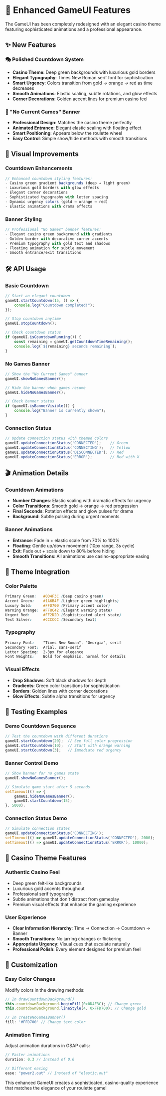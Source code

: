 # 🎰 Enhanced GameUI Features

The GameUI has been completely redesigned with an elegant casino theme featuring sophisticated animations and a professional appearance.

## ✨ New Features

### 🎭 **Polished Countdown System**
- **Casino Theme**: Deep green backgrounds with luxurious gold borders
- **Elegant Typography**: Times New Roman serif font for sophistication  
- **Smart Urgency**: Colors transition from gold → orange → red as time decreases
- **Smooth Animations**: Elastic scaling, subtle rotations, and glow effects
- **Corner Decorations**: Golden accent lines for premium casino feel

### 🚫 **"No Current Games" Banner**
- **Professional Design**: Matches the casino theme perfectly
- **Animated Entrance**: Elegant elastic scaling with floating effect
- **Smart Positioning**: Appears below the roulette wheel
- **Easy Control**: Simple show/hide methods with smooth transitions

## 🎨 Visual Improvements

### **Countdown Enhancements**
```typescript
// Enhanced countdown styling features:
- Casino green gradient backgrounds (deep → light green)
- Luxurious gold borders with glow effects
- Elegant corner decorations
- Sophisticated typography with letter spacing
- Dynamic urgency colors (gold → orange → red)
- Elastic animations with drama effects
```

### **Banner Styling**
```typescript
// Professional "No Games" banner features:
- Elegant casino green background with gradients
- Golden border with decorative corner accents
- Premium typography with gold text and shadows
- Floating animation for subtle movement
- Smooth entrance/exit transitions
```

## 🛠️ API Usage

### **Basic Countdown**
```typescript
// Start an elegant countdown
gameUI.startCountdown(15, () => {
    console.log("Countdown completed!");
});

// Stop countdown anytime
gameUI.stopCountdown();

// Check countdown status
if (gameUI.isCountdownRunning()) {
    const remaining = gameUI.getCountdownTimeRemaining();
    console.log(`${remaining} seconds remaining`);
}
```

### **No Games Banner**
```typescript
// Show the "No Current Games" banner
gameUI.showNoGamesBanner();

// Hide the banner when games resume
gameUI.hideNoGamesBanner();

// Check banner status
if (gameUI.isBannerVisible()) {
    console.log("Banner is currently shown");
}
```

### **Connection Status**
```typescript
// Update connection status with themed colors
gameUI.updateConnectionStatus('CONNECTED');    // Green
gameUI.updateConnectionStatus('CONNECTING');   // Yellow  
gameUI.updateConnectionStatus('DISCONNECTED'); // Red
gameUI.updateConnectionStatus('ERROR');        // Red with X
```

## 🎬 Animation Details

### **Countdown Animations**
- **Number Changes**: Elastic scaling with dramatic effects for urgency
- **Color Transitions**: Smooth gold → orange → red progression
- **Final Seconds**: Rotation effects and glow pulses for drama
- **Background**: Subtle pulsing during urgent moments

### **Banner Animations**
- **Entrance**: Fade in + elastic scale from 70% to 100%
- **Floating**: Gentle up/down movement (10px range, 3s cycle)
- **Exit**: Fade out + scale down to 80% before hiding
- **Smooth Transitions**: All animations use casino-appropriate easing

## 🎯 Theme Integration

### **Color Palette**
```css
Primary Green:   #0D4F3C (Deep casino green)
Accent Green:    #1A6B4F (Lighter green highlights)
Luxury Gold:     #FFD700 (Primary accent color)
Warning Orange:  #FF8C42 (Elegant warning state)
Urgent Red:      #FF2D2D (Sophisticated alert state)
Text Silver:     #CCCCCC (Secondary text)
```

### **Typography**
```css
Primary Font:    "Times New Roman", "Georgia", serif
Secondary Font:  Arial, sans-serif
Letter Spacing:  2-3px for elegance
Font Weights:    Bold for emphasis, normal for details
```

### **Visual Effects**
- **Drop Shadows**: Soft black shadows for depth
- **Gradients**: Green color transitions for sophistication
- **Borders**: Golden lines with corner decorations
- **Glow Effects**: Subtle alpha transitions for urgency

## 🧪 Testing Examples

### **Demo Countdown Sequence**
```typescript
// Test the countdown with different durations
gameUI.startCountdown(20);  // See full color progression
gameUI.startCountdown(10);  // Start with orange warning
gameUI.startCountdown(3);   // Immediate red urgency
```

### **Banner Control Demo**
```typescript
// Show banner for no games state
gameUI.showNoGamesBanner();

// Simulate game start after 5 seconds
setTimeout(() => {
    gameUI.hideNoGamesBanner();
    gameUI.startCountdown(15);
}, 5000);
```

### **Connection Status Demo**
```typescript
// Simulate connection states
gameUI.updateConnectionStatus('CONNECTING');
setTimeout(() => gameUI.updateConnectionStatus('CONNECTED'), 2000);
setTimeout(() => gameUI.updateConnectionStatus('ERROR'), 10000);
```

## 🎪 Casino Theme Features

### **Authentic Casino Feel**
- Deep green felt-like backgrounds
- Luxurious gold accents throughout
- Professional serif typography
- Subtle animations that don't distract from gameplay
- Premium visual effects that enhance the gaming experience

### **User Experience**
- **Clear Information Hierarchy**: Time → Connection → Countdown → Banner
- **Smooth Transitions**: No jarring changes or flickering
- **Appropriate Urgency**: Visual cues that escalate naturally
- **Professional Polish**: Every element designed for premium feel

## 🔧 Customization

### **Easy Color Changes**
Modify colors in the drawing methods:
```typescript
// In drawCountdownBackground()
this.countdownBackground.beginFill(0x0D4F3C); // Change green
this.countdownBackground.lineStyle(4, 0xFFD700); // Change gold

// In createNoGamesBanner()
fill: '#FFD700' // Change text color
```

### **Animation Timing**
Adjust animation durations in GSAP calls:
```typescript
// Faster animations
duration: 0.3 // Instead of 0.6

// Different easing
ease: "power2.out" // Instead of "elastic.out"
```

This enhanced GameUI creates a sophisticated, casino-quality experience that matches the elegance of your roulette game! 